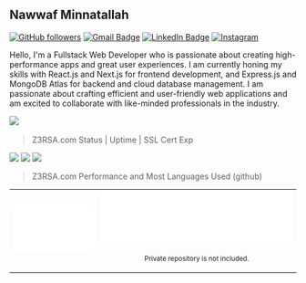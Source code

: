 ## Nawwaf Minnatallah

[![GitHub followers](https://img.shields.io/github/followers/z3rsa?label=Follow&style=social)](https://github.com/z3rsa/?tab=follow)
[![Gmail Badge](https://img.shields.io/badge/-nawwafminnatallah@gmail.com-white??style=for-the-badge&logo=gmail&logoColor=c14438&link=mailto:nawwafminnatallah@gmail.com)](mailto:nawwafminnatallah@gmail.com)
[![LinkedIn Badge](https://img.shields.io/badge/-nawwafminnatallah-blue?style=social&logo=Linkedin&logoColor=blue&link=https://www.linkedin.com/in/nawwaf-minnatallah/)](https://www.linkedin.com/in/nawwaf-minnatallah/)
[![Instagram](https://img.shields.io/badge/z3rsa-white.svg?style=style&logo=Instagram&logoColor=E4405F&link=https://www.instagram.com/z3rsa/)](https://www.instagram.com/z3rsa/)

Hello, I'm a Fullstack Web Developer who is passionate about creating high-performance apps and great user experiences. I am currently honing my skills with React.js and Next.js for frontend development, and Express.js and MongoDB Atlas for backend and cloud database management. I am passionate about crafting efficient and user-friendly web applications and am excited to collaborate with like-minded professionals in the industry.

<img src="https://api.z3rsa.com/images/bannerZ3RSA.png"/>

> Z3RSA.com Status | Uptime | SSL Cert Exp

![](https://status.z3rsa.com/api/badge/2/status?style=for-the-badge) ![](https://status.z3rsa.com/api/badge/2/uptime?style=for-the-badge) ![](https://status.z3rsa.com/api/badge/2/cert-exp?style=for-the-badge)

> Z3RSA.com Performance and Most Languages Used (github)
<table>
  <td align="center">
    <img src="https://github.com/z3rsa/z3rsa/blob/main/metrics.plugin.pagespeed.detailed.svg" width="450px" height="auto"/> 
  </td>
  <td>
    <img src="https://github.com/z3rsa/z3rsa/blob/main/metrics.plugin.languages.details.svg" />
    <p align="center">
      <sub>
        Private repository is not included.
      </sub>
    </p>
  </td>
</table>
